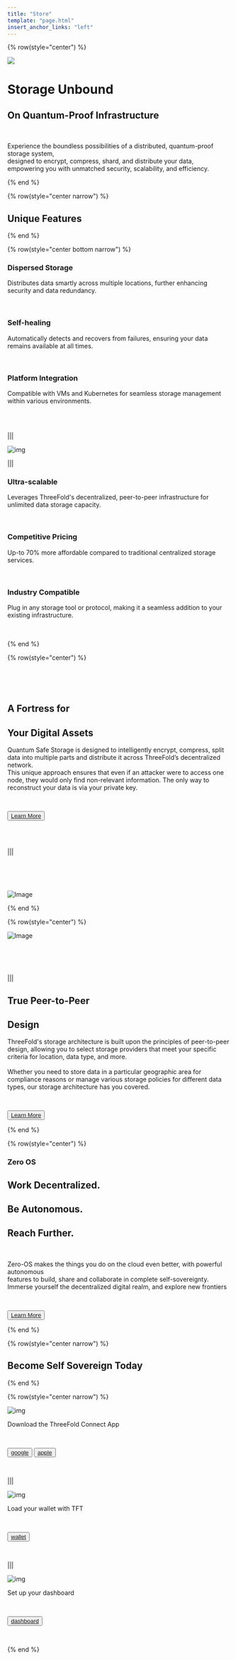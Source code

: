 ```yaml
---
title: "Store"
template: "page.html"
insert_anchor_links: "left"
---
```


<!-- section 1 (header) -->


{% row(style="center") %}

![](store.png#medium)

# Storage Unbound 
## On Quantum-Proof Infrastructure

<br>

Experience the boundless possibilities of a distributed, quantum-proof storage system, 
<br>
designed to encrypt, compress, shard, and distribute your data, empowering you with unmatched security, scalability, and efficiency.
<br>

{% end %}


<!-- section 2 (INTERCONNECTED) -->

{% row(style="center narrow") %}

## Unique **Features**

{% end %}

{% row(style="center bottom narrow") %}

### Dispersed Storage
Distributes data smartly across multiple locations, further enhancing security and data redundancy.

<br>

### Self-healing 
Automatically detects and recovers from failures, ensuring your data remains available at all times.

<br>

### Platform Integration
Compatible with VMs and Kubernetes for seamless storage management within various environments.

<br>
<br>

|||

![img](mockup1.png#medium)


|||

### Ultra-scalable
Leverages ThreeFold's decentralized, peer-to-peer infrastructure for unlimited data storage capacity.

<br>

### Competitive Pricing
Up-to 70% more affordable compared to traditional centralized storage services.

<br>

### Industry Compatible
Plug in any storage tool or protocol, making it a seamless addition to your existing infrastructure.

<br>
<br>
{% end %}


<!-- section 6 (GETTING STARTED) -->

{% row(style="center") %}

<br>
<br>
<br>

## A Fortress for 
## Your **Digital Assets**

Quantum Safe Storage is designed to intelligently encrypt, compress,  split data into multiple parts and distribute it across ThreeFold’s decentralized network. 
<br>
This unique approach ensures that even if an attacker were to access one node, they would only find non-relevant information. The only way to reconstruct your data is via your private key.

<br>

<button>[Learn More](https://threefold.io)</button>

<br>
<br>

|||

<br>
<br>
<br>

![Image](Grid_people.jpeg#mx-auto)


{% end %}

<!-- section 7 (REVOLUTION) -->

{% row(style="center") %}

![Image](grid_decenter.jpg#mx-auto)

<br>
<br>
<br>

|||

## True **Peer-to-Peer**
## Design

ThreeFold's storage architecture is built upon the principles of peer-to-peer design, allowing you to select storage providers that meet your specific criteria for location, data type, and more. 
<br>
<br>
Whether you need to store data in a particular geographic area for compliance reasons or manage various storage policies for different data types, our storage architecture has you covered.

<br>

<button>[Learn More](https://threefold.io)</button>


{% end %}

{% row(style="center") %}

### Zero OS

## Work Decentralized.
## Be Autonomous.
## Reach Further.

<br>

Zero-OS makes the things you do on the cloud even better, with powerful autonomous <br>
features to build, share and collaborate in complete self-sovereignty. <br>Immerse yourself the decentralized digital realm, and explore new frontiers

<br>

<button>[Learn More](https://threefold.io)</button>

{% end %}

{% row(style="center narrow") %}

## Become Self Sovereign Today

{% end %}

{% row(style="center narrow") %}

![img](down.png#medium)

Download the ThreeFold Connect App

<br>

<button>[google](https://threefold.io)</button> <button>[apple](https://threefold.io)</button>

<br>

|||

![img](top.png#medium)


Load your wallet with TFT

<br>

<button>[wallet](https://threefold.io)</button>

<br>

|||

![img](st.png#medium)


Set up your dashboard

<br>

<button>[dashboard](https://threefold.io)</button>

<br>

{% end %}